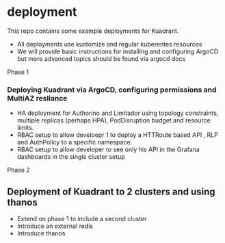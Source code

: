 # deployment
This repo contains some example deployments for Kuadrant. 

- All deployments use kustomize and regular kuberentes resources
- We will provide basic instructions for installing and configuring ArgoCD but more advanced topics should be found via argocd docs

Phase 1

### Deploying Kuadrant via ArgoCD, configuring permissions and MultiAZ resliance

- HA deployment for Authorino and Limitador using topology constraints, multiple replicas (perhaps HPA), PodDisruption budget and resource limits.
- RBAC setup to allow develoepr 1 to deploy a HTTRoute based API , RLP and AuthPolicy to a specific namespace.
- RBAC setup to allow developer to see only his API in the Grafana dashboards in the single cluster setup


Phase 2

## Deployment of Kuadrant to 2 clusters and using thanos

- Extend on phase 1 to include a second cluster
- Introduce an external redis
- Introduce thanos 


